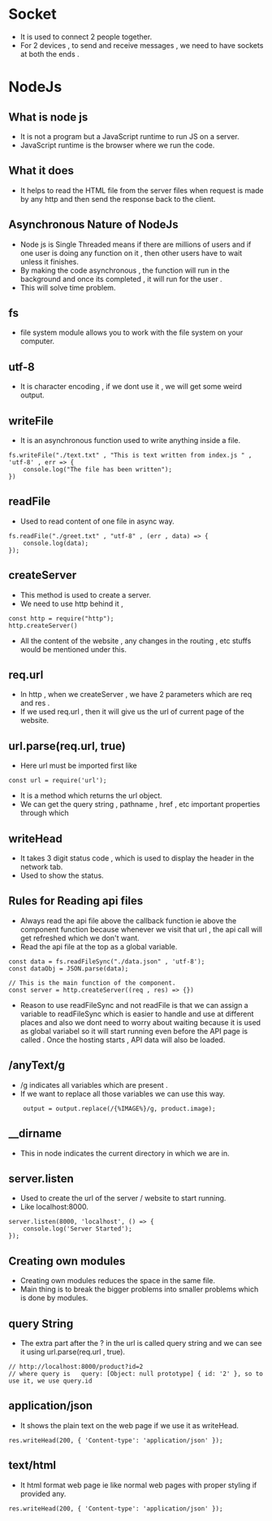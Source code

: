 # Socket

- It is used to connect 2 people together.
- For 2 devices , to send and receive messages , we need to have sockets at both the ends .

# NodeJs

## What is node js

- It is not a program but a JavaScript runtime to run JS on a server.
- JavaScript runtime is the browser where we run the code.

## What it does

- It helps to read the HTML file from the server files when request is made by any http and then send the response back to the client.

## Asynchronous Nature of NodeJs

- Node js is Single Threaded means if there are millions of users and if one user is doing any function on it , then other users have to wait unless it finishes.
- By making the code asynchronous , the function will run in the background and once its completed , it will run for the user .
- This will solve time problem.

## fs

- file system module allows you to work with the file system on your computer.

## utf-8

- It is character encoding , if we dont use it , we will get some weird output.

## writeFile

- It is an asynchronous function used to write anything inside a file.

```JS
fs.writeFile("./text.txt" , "This is text written from index.js " , 'utf-8' , err => {
    console.log("The file has been written");
})
```

## readFile

- Used to read content of one file in async way.

```JS
fs.readFile("./greet.txt" , "utf-8" , (err , data) => {
    console.log(data);
});
```

## createServer

- This method is used to create a server.
- We need to use http behind it ,

```JS
const http = require("http");
http.createServer()
```

- All the content of the website , any changes in the routing , etc stuffs would be mentioned under this.

## req.url

- In http , when we createServer , we have 2 parameters which are req and res .
- If we used req.url , then it will give us the url of current page of the website.

## url.parse(req.url, true)

- Here url must be imported first like

```JS
const url = require('url');
```

- It is a method which returns the url object.
- We can get the query string , pathname , href , etc important properties through which

## writeHead

- It takes 3 digit status code , which is used to display the header in the network tab.
- Used to show the status.

## Rules for Reading api files

- Always read the api file above the callback function ie above the component function because whenever we visit that url , the api call will get refreshed which we don't want.
- Read the api file at the top as a global variable.

```JS
const data = fs.readFileSync("./data.json" , 'utf-8');
const dataObj = JSON.parse(data);

// This is the main function of the component.
const server = http.createServer((req , res) => {})

```

- Reason to use readFileSync and not readFile is that we can assign a variable to readFileSync which is easier to handle and use at different places and also we dont need to worry about waiting because it is used as global variabel so it will start running even before the API page is called . Once the hosting starts , API data will also be loaded.

## /anyText/g

- /g indicates all variables which are present .
- If we want to replace all those variables we can use this way.

```JS
    output = output.replace(/{%IMAGE%}/g, product.image);
```

## \_\_dirname

- This in node indicates the current directory in which we are in.

## server.listen

- Used to create the url of the server / website to start running.
- Like localhost:8000.

```JS
server.listen(8000, 'localhost', () => {
    console.log('Server Started');
});
```

## Creating own modules

- Creating own modules reduces the space in the same file.
- Main thing is to break the bigger problems into smaller problems which is done by modules.

## query String

- The extra part after the ? in the url is called query string and we can see it using url.parse(req.url , true).

```JS
// http://localhost:8000/product?id=2
// where query is   query: [Object: null prototype] { id: '2' }, so to use it, we use query.id
```

## application/json
* It shows the plain text on the web page if we use it as writeHead.
```JS
res.writeHead(200, { 'Content-type': 'application/json' });

```

## text/html
* It html format web page ie like normal web pages with proper styling if provided any.
```JS
res.writeHead(200, { 'Content-type': 'application/json' });

```